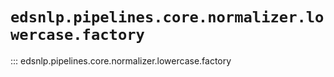 # `edsnlp.pipelines.core.normalizer.lowercase.factory`

::: edsnlp.pipelines.core.normalizer.lowercase.factory
